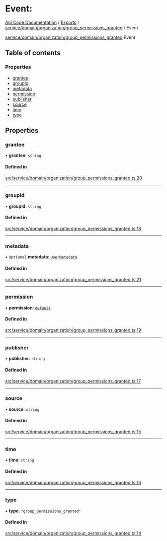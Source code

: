 # Event: 
 
[Api Code Documentation](../README.md) / [Exports](../modules.md) / [service/domain/organization/group\_permissions\_granted](../modules/service_domain_organization_group_permissions_granted.md) / Event

[service/domain/organization/group_permissions_granted](../modules/service_domain_organization_group_permissions_granted.md).Event

## Table of contents

### Properties

- [grantee](service_domain_organization_group_permissions_granted.Event.md#grantee)
- [groupId](service_domain_organization_group_permissions_granted.Event.md#groupid)
- [metadata](service_domain_organization_group_permissions_granted.Event.md#metadata)
- [permission](service_domain_organization_group_permissions_granted.Event.md#permission)
- [publisher](service_domain_organization_group_permissions_granted.Event.md#publisher)
- [source](service_domain_organization_group_permissions_granted.Event.md#source)
- [time](service_domain_organization_group_permissions_granted.Event.md#time)
- [type](service_domain_organization_group_permissions_granted.Event.md#type)

## Properties

### grantee

• **grantee**: `string`

#### Defined in

[src/service/domain/organization/group_permissions_granted.ts:20](https://github.com/openkfw/TruBudget/blob/aca360d/api/src/service/domain/organization/group_permissions_granted.ts#L20)

___

### groupId

• **groupId**: `string`

#### Defined in

[src/service/domain/organization/group_permissions_granted.ts:18](https://github.com/openkfw/TruBudget/blob/aca360d/api/src/service/domain/organization/group_permissions_granted.ts#L18)

___

### metadata

• `Optional` **metadata**: [`UserMetadata`](../modules/service_domain_metadata.md#usermetadata)

#### Defined in

[src/service/domain/organization/group_permissions_granted.ts:21](https://github.com/openkfw/TruBudget/blob/aca360d/api/src/service/domain/organization/group_permissions_granted.ts#L21)

___

### permission

• **permission**: [`default`](../modules/authz_intents.md#default)

#### Defined in

[src/service/domain/organization/group_permissions_granted.ts:19](https://github.com/openkfw/TruBudget/blob/aca360d/api/src/service/domain/organization/group_permissions_granted.ts#L19)

___

### publisher

• **publisher**: `string`

#### Defined in

[src/service/domain/organization/group_permissions_granted.ts:17](https://github.com/openkfw/TruBudget/blob/aca360d/api/src/service/domain/organization/group_permissions_granted.ts#L17)

___

### source

• **source**: `string`

#### Defined in

[src/service/domain/organization/group_permissions_granted.ts:15](https://github.com/openkfw/TruBudget/blob/aca360d/api/src/service/domain/organization/group_permissions_granted.ts#L15)

___

### time

• **time**: `string`

#### Defined in

[src/service/domain/organization/group_permissions_granted.ts:16](https://github.com/openkfw/TruBudget/blob/aca360d/api/src/service/domain/organization/group_permissions_granted.ts#L16)

___

### type

• **type**: ``"group_permissions_granted"``

#### Defined in

[src/service/domain/organization/group_permissions_granted.ts:14](https://github.com/openkfw/TruBudget/blob/aca360d/api/src/service/domain/organization/group_permissions_granted.ts#L14)
